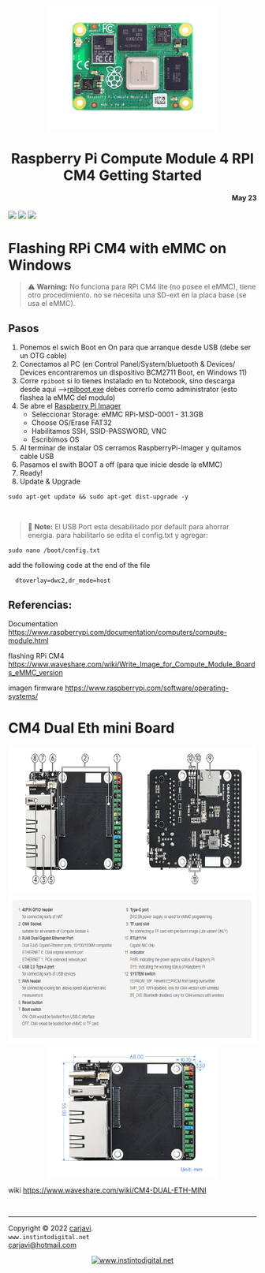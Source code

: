 
<p align="center"><img src="./img/rpicm4.webp" height="250" alt=" " /></p>
<h1 align="center">Raspberry Pi Compute Module 4 RPI CM4 Getting Started</h1> 
<h4 align="right">May 23</h4>

<img src="https://img.shields.io/badge/Hardware-Raspberry%20ver%204-red">
<img src="https://img.shields.io/badge/OS%20-Raspbian%20GNU%2FLinux%2010%20(buster)-yellowgreen">
<img src="https://img.shields.io/badge/OS%20-Raspbian%20GNU%2FLinux%2011%20(bulleye)-yellowgreen">

<br>

# Flashing RPi CM4 with eMMC on Windows 

> :warning: **Warning:** No funciona para RPi CM4 lite (no posee el eMMC), tiene otro procedimiento.
no se necesita una SD-ext en la placa base (se usa el eMMC).

## Pasos

1. Ponemos el swich Boot en On para que arranque desde USB (debe ser un OTG cable) 
2. Conectamos al PC (en Control Panel/System/bluetooth & Devices/ Devices encontraremos un dispositivo BCM2711 Boot, en Windows 11)
3. Corre ```rpiboot``` si lo tienes instalado en tu Notebook, sino descarga desde aqui -->[rpiboot.exe](https://www.mediafire.com/file/bo6gg4sxd9rkk95/Rpiboot_setup.zip/file) debes correrlo como administrator (esto flashea la eMMC del modulo)
4. Se abre el [Raspberry Pi Imager](https://www.raspberrypi.com/software/)
	* Seleccionar Storage: eMMC RPi-MSD-0001 - 31.3GB
	* Choose OS/Erase FAT32 
	* Habilitamos SSH, SSID-PASSWORD, VNC
	* Escribimos OS
5. Al terminar de instalar OS cerramos RaspberryPi-Imager y quitamos cable USB
6. Pasamos el swith BOOT a off (para que inicie desde la eMMC) 
7. Ready!
8. Update & Upgrade

```
sudo apt-get update && sudo apt-get dist-upgrade -y
```
<br>

> :memo: **Note:** 
El USB Port esta desabilitado por default para ahorrar energia. para habilitarlo
se edita el config.txt y agregar:
```
sudo nano /boot/config.txt
```
add the following code at the end of the file
```
  dtoverlay=dwc2,dr_mode=host
```

## Referencias:
Documentation
https://www.raspberrypi.com/documentation/computers/compute-module.html

flashing RPi CM4
https://www.waveshare.com/wiki/Write_Image_for_Compute_Module_Boards_eMMC_version

imagen firmware
https://www.raspberrypi.com/software/operating-systems/


# CM4 Dual Eth mini Board

<p align="center">
    <img src="./img/CM4-DUAL-ETH-MINI-details-intro.jpg" height="300" alt="www.instintodigital.net">
    <img src="./img/CM4-DUAL-ETH-MINI-details-intro2.png" height="300" alt="www.instintodigital.net">
    <img src="./img/CM4-DUAL-ETH-MINI-details-size.jpg" height="270" alt="www.instintodigital.net">
</p>

wiki
https://www.waveshare.com/wiki/CM4-DUAL-ETH-MINI

<br>

---
Copyright &copy; 2022 [carjavi](https://github.com/carjavi). <br>
```www.instintodigital.net``` <br>
carjavi@hotmail.com <br>
<p align="center">
    <a href="https://instintodigital.net/" target="_blank"><img src="./img/developer.png" height="100" alt="www.instintodigital.net"></a>
</p>
